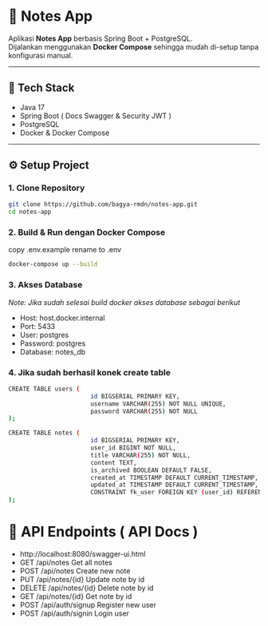 # 📝 Notes App

Aplikasi **Notes App** berbasis Spring Boot + PostgreSQL.  
Dijalankan menggunakan **Docker Compose** sehingga mudah di-setup tanpa konfigurasi manual.

---

## 🚀 Tech Stack
- Java 17
- Spring Boot ( Docs Swagger & Security JWT )
- PostgreSQL
- Docker & Docker Compose

---

## ⚙️ Setup Project

### 1. Clone Repository
```bash
git clone https://github.com/bagya-rmdn/notes-app.git
cd notes-app
```

### 2. Build & Run dengan Docker Compose
copy .env.example rename to .env
```bash
docker-compose up --build
```

### 3. Akses Database
*Note: Jika sudah selesai build docker akses database sebagai berikut*
 - Host: host.docker.internal
 - Port: 5433 
 - User: postgres 
 - Password: postgres 
 - Database: notes_db

### 4. Jika sudah berhasil konek create table
```bash
CREATE TABLE users (
                       id BIGSERIAL PRIMARY KEY,
                       username VARCHAR(255) NOT NULL UNIQUE,
                       password VARCHAR(255) NOT NULL
);

CREATE TABLE notes (
                       id BIGSERIAL PRIMARY KEY,
                       user_id BIGINT NOT NULL,
                       title VARCHAR(255) NOT NULL,
                       content TEXT,
                       is_archived BOOLEAN DEFAULT FALSE,
                       created_at TIMESTAMP DEFAULT CURRENT_TIMESTAMP,
                       updated_at TIMESTAMP DEFAULT CURRENT_TIMESTAMP,
                       CONSTRAINT fk_user FOREIGN KEY (user_id) REFERENCES users(id) ON DELETE CASCADE
);
```

# 📝 API Endpoints ( API Docs )
 - http://localhost:8080/swagger-ui.html
 - GET	/api/notes	Get all notes 
 - POST	/api/notes	Create new note 
 - PUT	/api/notes/{id}	Update note by id 
 - DELETE	/api/notes/{id}	Delete note by id
 - GET	/api/notes/{id}	Get note by id
 - POST /api/auth/signup Register new user
 - POST /api/auth/signin Login user
